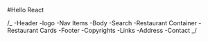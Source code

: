 #Hello React

/_
-Header
-logo
-Nav Items
-Body
-Search
-Restaurant Container
-Restaurant Cards
-Footer
-Copyrights
-Links
-Address
-Contact
_/
